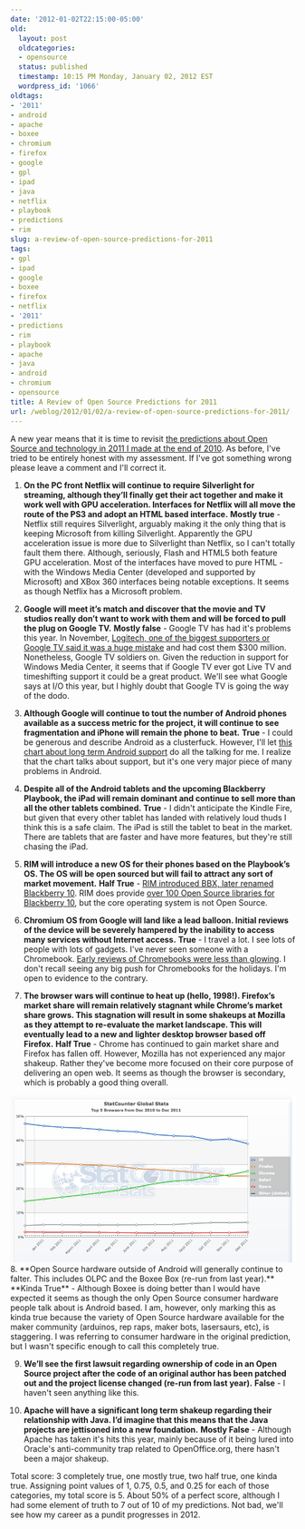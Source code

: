 ```yaml
---
date: '2012-01-02T22:15:00-05:00'
old:
  layout: post
  oldcategories:
  - opensource
  status: published
  timestamp: 10:15 PM Monday, January 02, 2012 EST
  wordpress_id: '1066'
oldtags:
- '2011'
- android
- apache
- boxee
- chromium
- firefox
- google
- gpl
- ipad
- java
- netflix
- playbook
- predictions
- rim
slug: a-review-of-open-source-predictions-for-2011
tags:
- gpl
- ipad
- google
- boxee
- firefox
- netflix
- '2011'
- predictions
- rim
- playbook
- apache
- java
- android
- chromium
- opensource
title: A Review of Open Source Predictions for 2011
url: /weblog/2012/01/02/a-review-of-open-source-predictions-for-2011/
---
```


A new year means that it is time to revisit [the predictions about Open Source and technology in 2011 I made at the end of 2010](http://patrick.wagstrom.net/weblog/2010/12/31/open-source-predictions-for-2011/). As before, I've tried to be entirely honest with my assessment. If I've got something wrong please leave a comment and I'll correct it.

1. **On the PC front Netflix will continue to require Silverlight for streaming, although they’ll finally get their act together and make it work well with GPU acceleration. Interfaces for Netflix will all move the route of the PS3 and adopt an HTML based interface.**
**Mostly true** - Netflix still requires Silverlight, arguably making it the only thing that is keeping Microsoft from killing Silverlight. Apparently the GPU acceleration issue is more due to Silverlight than Netflix, so I can't totally fault them there. Although, seriously, Flash and HTML5 both feature GPU acceleration. Most of the interfaces have moved to pure HTML - with the Windows Media Center (developed and supported by Microsoft) and XBox 360 interfaces being notable exceptions. It seems as though Netflix has a Microsoft problem.

2. **Google will meet it’s match and discover that the movie and TV studios really don’t want to work with them and will be forced to pull the plug on Google TV.**
**Mostly false** - Google TV has had it's problems this year. In November, [Logitech, one of the biggest supporters or Google TV said it was a huge mistake](http://latimesblogs.latimes.com/technology/2011/11/logitech-says-google-tv-was-a-big-mistake.html) and had cost them $300 million. Nonetheless, Google TV soldiers on. Given the reduction in support for Windows Media Center, it seems that if Google TV ever got Live TV and timeshifting support it could be a great product. We'll see what Google says at I/O this year, but I highly doubt that Google TV is going the way of the dodo.

3. **Although Google will continue to tout the number of Android phones available as a success metric for the project, it will continue to see fragmentation and iPhone will remain the phone to beat.**
**True** - I could be generous and describe Android as a clusterfuck. However, I'll let [this chart about long term Android support](http://theunderstatement.com/post/11982112928/android-orphans-visualizing-a-sad-history-of-support) do all the talking for me. I realize that the chart talks about support, but it's one very major piece of many problems in Android.

4. **Despite all of the Android tablets and the upcoming Blackberry Playbook, the iPad will remain dominant and continue to sell more than all the other tablets combined.**
**True** - I didn't anticipate the Kindle Fire, but given that every other tablet has landed with relatively loud thuds I think this is a safe claim. The iPad is still the tablet to beat in the market. There are tablets that are faster and have more features, but they're still chasing the iPad.

5. **RIM will introduce a new OS for their phones based on the Playbook’s OS. The OS will be open sourced but will fail to attract any sort of market movement.**
**Half True** - [RIM introduced BBX, later renamed Blackberry 10](http://techland.time.com/2011/12/07/poor-rim-renames-bbx-blackberry-10-due-to-trademark-woes/). RIM does provide [over 100 Open Source libraries for Blackberry 10](http://www.engadget.com/2011/10/18/research-in-motion-announces-bbx-combines-the-best-of-blackber/), but the core operating system is not Open Source.

6. **Chromium OS from Google will land like a lead balloon. Initial reviews of the device will be severely hampered by the inability to access many services without Internet access.**
**True** - I travel a lot. I see lots of people with lots of gadgets. I've never seen someone with a Chromebook. [Early reviews of Chromebooks were less than glowing](http://www.engadget.com/2011/06/10/samsung-chromebook-series-5-review/). I don't recall seeing any big push for Chromebooks for the holidays. I'm open to evidence to the contrary.

7. **The browser wars will continue to heat up (hello, 1998!). Firefox’s market share will remain relatively stagnant while Chrome’s market share grows. This stagnation will result in some shakeups at Mozilla as they attempt to re-evaluate the market landscape. This will eventually lead to a new and lighter desktop browser based off Firefox.**
**Half True** - Chrome has continued to gain market share and Firefox has fallen off. However, Mozilla has not experienced any major shakeup. Rather they've become more focused on their core purpose of delivering an open web. It seems as though the browser is secondary, which is probably a good thing overall.
<img src="/weblog/media/2012/01/StatCounter-browser-ww-monthly-201012-201112.png">
8. **Open Source hardware outside of Android will generally continue to falter. This includes OLPC and the Boxee Box (re-run from last year).**
**Kinda True** - Although Boxee is doing better than I would have expected it seems as though the only Open Source consumer hardware people talk about is Android based. I am, however, only marking this as kinda true because the variety of Open Source hardware available for the maker community (arduinos, rep raps, maker bots, lasersaurs, etc), is staggering. I was referring to consumer hardware in the original prediction, but I wasn't specific enough to call this completely true.

9. **We’ll see the first lawsuit regarding ownership of code in an Open Source project after the code of an original author has been patched out and the project license changed (re-run from last year).**
**False** - I haven't seen anything like this.

10. **Apache will have a significant long term shakeup regarding their relationship with Java. I’d imagine that this means that the Java projects are jettisoned into a new foundation.**
**Mostly False** - Although Apache has taken it's hits this year, mainly because of it being lured into Oracle's anti-community trap related to OpenOffice.org, there hasn't been a major shakeup.

Total score: 3 completely true, one mostly true, two half true, one kinda true. Assigning point values of 1, 0.75, 0.5, and 0.25 for each of those categories, my total score is 5. About 50% of a perfect score, although I had some element of truth to 7 out of 10 of my predictions. Not bad, we'll see how my career as a pundit progresses in 2012.
